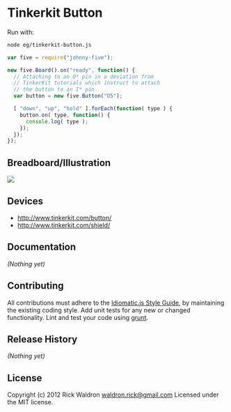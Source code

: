 # Tinkerkit Button

Run with:
```bash
node eg/tinkerkit-button.js
```


```javascript
var five = require("johnny-five");

new five.Board().on("ready", function() {
  // Attaching to an O* pin in a deviation from
  // TinkerKit tutorials which instruct to attach
  // the button to an I* pin.
  var button = new five.Button("O5");

  [ "down", "up", "hold" ].forEach(function( type ) {
    button.on( type, function() {
      console.log( type );
    });
  });
});


```

## Breadboard/Illustration

<img src="https://raw.github.com/rwldrn/johnny-five/master/docs/breadboard/tinkerkit-button.png">




## Devices

- http://www.tinkerkit.com/button/
- http://www.tinkerkit.com/shield/


## Documentation

_(Nothing yet)_









## Contributing
All contributions must adhere to the [Idiomatic.js Style Guide](https://github.com/rwldrn/idiomatic.js),
by maintaining the existing coding style. Add unit tests for any new or changed functionality. Lint and test your code using [grunt](https://github.com/cowboy/grunt).

## Release History
_(Nothing yet)_

## License
Copyright (c) 2012 Rick Waldron <waldron.rick@gmail.com>
Licensed under the MIT license.
